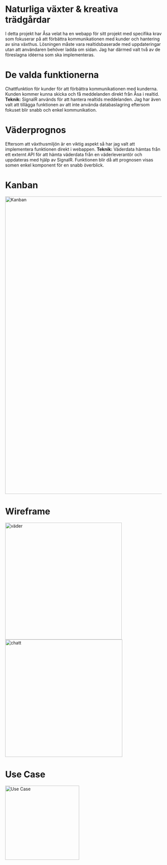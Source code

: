 # Naturliga växter & kreativa trädgårdar

I detta projekt har Åsa velat ha en webapp för sitt projekt med specifika krav som fokuserar på att förbättra kommunikationen med kunder och hantering av sina växthus. Lösningen måste vara realtidsbaserade med uppdateringar utan att användaren behöver ladda om sidan. Jag har därmed valt två av de föreslagna idéerna som ska implementeras.

# De valda funktionerna
Chattfunktion för kunder för att förbättra kommunikationen med kunderna. Kunden kommer kunna skicka och få meddelanden direkt från Åsa i realtid.
**Teknik:** SignalR används för att hantera realtids meddelanden. Jag har även valt att tillägga funktionen av att inte använda databaslagring eftersom fokuset blir snabb och enkel kommunikation.

# Väderprognos
Eftersom att växthusmiljön är en viktig aspekt så har jag valt att implementera funktionen direkt i webappen.
**Teknik:** Väderdata hämtas från ett externt API för att hämta väderdata från en väderleverantör och uppdateras med hjälp av SignalR. Funktionen blir då att prognosen visas somen enkel komponent för en snabb överblick.

# Kanban 
<img width="955" alt="Kanban" src="https://github.com/user-attachments/assets/1fe8abfb-27cb-4c6f-a717-844d7917fdd7">

# Wireframe 
<img width="375" alt="väder" src="https://github.com/user-attachments/assets/dbc3650b-64d5-4e96-962c-7e5ad518e1c0">
<img width="377" alt="chatt" src="https://github.com/user-attachments/assets/89652110-b9a3-40c7-b05b-d77b1daddae9">

# Use Case 
<img width="238" alt="Use Case" src="https://github.com/user-attachments/assets/247419bd-5b0e-48b4-b3c4-c4230619215f">
